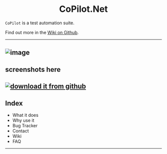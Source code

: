<h1 align="center">CoPilot.Net</h1>

`CoPilot` is a test automation suite.

Find out more in the [Wiki on Github](../../wiki).

---
![image](https://user-images.githubusercontent.com/28795922/183651743-bfdc76e4-0b80-47f2-9181-5c71996cfc07.png)
---
screenshots here
---
[![download it from github](https://user-images.githubusercontent.com/28795922/183650250-e1704138-8697-47fb-8584-5f9b0db5caae.jpg)](../../releases)
---
## Index
  
- What it does
- Why use it
- Bug Tracker
- Contact
- Wiki
- FAQ
---  
  
